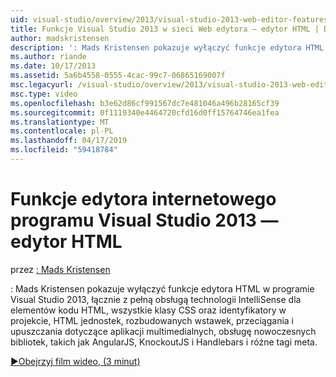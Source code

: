 ```yaml
---
uid: visual-studio/overview/2013/visual-studio-2013-web-editor-features-html-editor
title: Funkcje Visual Studio 2013 w sieci Web edytora — edytor HTML | Dokumentacja firmy Microsoft
author: madskristensen
description: ': Mads Kristensen pokazuje wyłączyć funkcje edytora HTML w programie Visual Studio 2013, łącznie z pełną obsługą technologii IntelliSense dla elementów kodu HTML, wszystkie klasy CSS oraz identyfikatory w projekcie...'
ms.author: riande
ms.date: 10/17/2013
ms.assetid: 5a6b4558-0555-4cac-99c7-06865169007f
msc.legacyurl: /visual-studio/overview/2013/visual-studio-2013-web-editor-features-html-editor
msc.type: video
ms.openlocfilehash: b3e62d86cf991567dc7e481046a496b28165cf39
ms.sourcegitcommit: 0f1119340e4464720cfd16d0ff15764746ea1fea
ms.translationtype: MT
ms.contentlocale: pl-PL
ms.lasthandoff: 04/17/2019
ms.locfileid: "59418784"
---
```

# <a name="visual-studio-2013-web-editor-features---html-editor"></a>Funkcje edytora internetowego programu Visual Studio 2013 — edytor HTML

przez [: Mads Kristensen](https://github.com/madskristensen)

: Mads Kristensen pokazuje wyłączyć funkcje edytora HTML w programie Visual Studio 2013, łącznie z pełną obsługą technologii IntelliSense dla elementów kodu HTML, wszystkie klasy CSS oraz identyfikatory w projekcie, HTML jednostek, rozbudowanych wstawek, przeciągania i upuszczania dotyczące aplikacji multimedialnych, obsługę nowoczesnych bibliotek, takich jak AngularJS, KnockoutJS i Handlebars i różne tagi meta.

[&#9654;Obejrzyj film wideo, (3 minut)](https://channel9.msdn.com/Blogs/ASP-NET-Site-Videos/visual-studio-2013-web-editor-features-html-editor)
